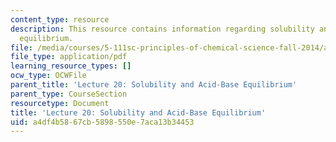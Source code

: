 ```yaml
---
content_type: resource
description: This resource contains information regarding solubility and acid-base
  equilibrium.
file: /media/courses/5-111sc-principles-of-chemical-science-fall-2014/a4df4b5867cb5898550e7aca13b34453_MIT5_111F14_Lec20.pdf
file_type: application/pdf
learning_resource_types: []
ocw_type: OCWFile
parent_title: 'Lecture 20: Solubility and Acid-Base Equilibrium'
parent_type: CourseSection
resourcetype: Document
title: 'Lecture 20: Solubility and Acid-Base Equilibrium'
uid: a4df4b58-67cb-5898-550e-7aca13b34453
---
```

